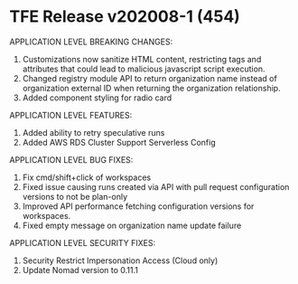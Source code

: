 # TFE Release v202008-1 (454)


APPLICATION LEVEL BREAKING CHANGES:

1. Customizations now sanitize HTML content, restricting tags and attributes that could lead to malicious javascript script execution.
1. Changed registry module API to return organization name instead of organization external ID when returning the organization relationship.
1. Added component styling for radio card

APPLICATION LEVEL FEATURES:

1. Added ability to retry speculative runs
1. Added AWS RDS Cluster Support Serverless Config


APPLICATION LEVEL BUG FIXES:

1. Fix cmd/shift+click of workspaces
1. Fixed issue causing runs created via API with pull request configuration versions to not be plan-only
1. Improved API performance fetching configuration versions for workspaces.
1. Fixed empty message on organization name update failure


APPLICATION LEVEL SECURITY FIXES:
1. Security Restrict Impersonation Access (Cloud only)
1. Update Nomad version to 0.11.1

